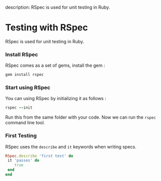 description: RSpec is used for unit testing in Ruby.

# Testing with RSpec

RSpec is used for unit testing in Ruby.

### Install RSpec

RSpec comes as a set of gems, install the gem :

```ruby
gem install rspec
```

### Start using RSpec

You can using RSpec by initializing it as follows :

```ruby
rspec --init
```

Run this from the same folder with your code. Now we can run the `rspec` command line tool.

### First Testing

RSpec uses the `describe` and `it` keywords when writing specs.

```ruby
RSpec.describe 'first test' do
 it 'passes' do
    true
 end
end
```

